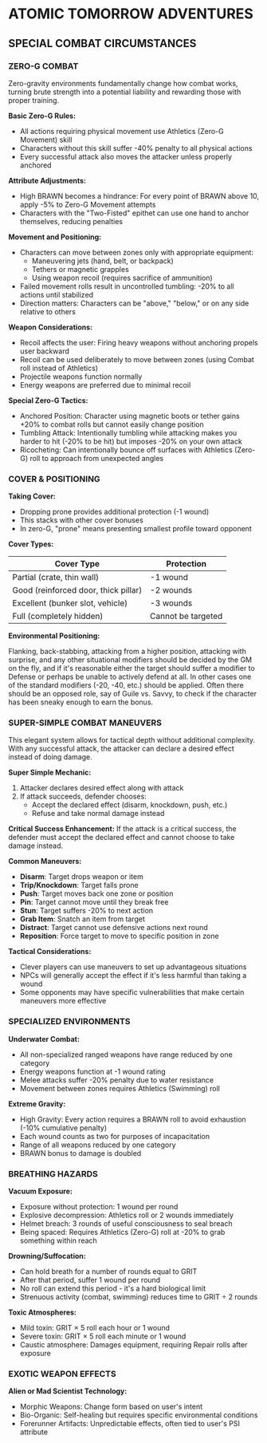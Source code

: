 # ATOMIC TOMORROW ADVENTURES

## SPECIAL COMBAT CIRCUMSTANCES

### ZERO-G COMBAT

Zero-gravity environments fundamentally change how combat works, turning brute strength into a potential liability and rewarding those with proper training.

**Basic Zero-G Rules:**

- All actions requiring physical movement use Athletics (Zero-G Movement) skill
- Characters without this skill suffer -40% penalty to all physical actions
- Every successful attack also moves the attacker unless properly anchored

**Attribute Adjustments:**

- High BRAWN becomes a hindrance: For every point of BRAWN above 10, apply -5% to Zero-G Movement attempts
- Characters with the "Two-Fisted" epithet can use one hand to anchor themselves, reducing penalties

**Movement and Positioning:**

- Characters can move between zones only with appropriate equipment:
  - Maneuvering jets (hand, belt, or backpack)
  - Tethers or magnetic grapples
  - Using weapon recoil (requires sacrifice of ammunition)
- Failed movement rolls result in uncontrolled tumbling: -20% to all actions until stabilized
- Direction matters: Characters can be "above," "below," or on any side relative to others

**Weapon Considerations:**

- Recoil affects the user: Firing heavy weapons without anchoring propels user backward
- Recoil can be used deliberately to move between zones (using Combat roll instead of Athletics)
- Projectile weapons function normally
- Energy weapons are preferred due to minimal recoil

**Special Zero-G Tactics:**

- Anchored Position: Character using magnetic boots or tether gains +20% to combat rolls but cannot easily change position
- Tumbling Attack: Intentionally tumbling while attacking makes you harder to hit (-20% to be hit) but imposes -20% on your own attack
- Ricocheting: Can intentionally bounce off surfaces with Athletics (Zero-G) roll to approach from unexpected angles

### COVER & POSITIONING

**Taking Cover:**

- Dropping prone provides additional protection (-1 wound)
- This stacks with other cover bonuses
- In zero-G, "prone" means presenting smallest profile toward opponent

**Cover Types:**

| Cover Type                           | Protection         |
| ------------------------------------ | ------------------ |
| Partial (crate, thin wall)           | -1 wound           |
| Good (reinforced door, thick pillar) | -2 wounds          |
| Excellent (bunker slot, vehicle)     | -3 wounds          |
| Full (completely hidden)             | Cannot be targeted |

**Environmental Positioning:**

Flanking, back-stabbing, attacking from a higher position, attacking with surprise, and any other situational modifiers should be decided by the GM on the fly, and if it's reasonable either the target should suffer a modifier to Defense or perhaps be unable to actively defend at all. In other cases one of the standard modifiers (-20, -40, etc.) should be applied. Often there should be an opposed role, say of Guile vs. Savvy, to check if the character has been sneaky enough to earn the bonus.

### SUPER-SIMPLE COMBAT MANEUVERS

This elegant system allows for tactical depth without additional complexity. With any successful attack, the attacker can declare a desired effect instead of doing damage.

**Super Simple Mechanic:**

1. Attacker declares desired effect along with attack
2. If attack succeeds, defender chooses:
   - Accept the declared effect (disarm, knockdown, push, etc.)
   - Refuse and take normal damage instead

**Critical Success Enhancement:**
If the attack is a critical success, the defender must accept the declared effect and cannot choose to take damage instead.

**Common Maneuvers:**

- **Disarm**: Target drops weapon or item
- **Trip/Knockdown**: Target falls prone
- **Push**: Target moves back one zone or position
- **Pin**: Target cannot move until they break free
- **Stun**: Target suffers -20% to next action
- **Grab Item**: Snatch an item from target
- **Distract**: Target cannot use defensive actions next round
- **Reposition**: Force target to move to specific position in zone

**Tactical Considerations:**

- Clever players can use maneuvers to set up advantageous situations
- NPCs will generally accept the effect if it's less harmful than taking a wound
- Some opponents may have specific vulnerabilities that make certain maneuvers more effective

### SPECIALIZED ENVIRONMENTS

**Underwater Combat:**

- All non-specialized ranged weapons have range reduced by one category
- Energy weapons function at -1 wound rating
- Melee attacks suffer -20% penalty due to water resistance
- Movement between zones requires Athletics (Swimming) roll

**Extreme Gravity:**

- High Gravity: Every action requires a BRAWN roll to avoid exhaustion (-10% cumulative penalty)
- Each wound counts as two for purposes of incapacitation
- Range of all weapons reduced by one category
- BRAWN bonus to damage is doubled

### BREATHING HAZARDS

**Vacuum Exposure:**

- Exposure without protection: 1 wound per round
- Explosive decompression: Athletics roll or 2 wounds immediately
- Helmet breach: 3 rounds of useful consciousness to seal breach
- Being spaced: Requires Athletics (Zero-G) roll at -20% to grab something within reach

**Drowning/Suffocation:**

- Can hold breath for a number of rounds equal to GRIT
- After that period, suffer 1 wound per round
- No roll can extend this period - it's a hard biological limit
- Strenuous activity (combat, swimming) reduces time to GRIT ÷ 2 rounds

**Toxic Atmospheres:**

- Mild toxin: GRIT × 5 roll each hour or 1 wound
- Severe toxin: GRIT × 5 roll each minute or 1 wound
- Caustic atmosphere: Damages equipment, requiring Repair rolls after exposure

<!-- Vehicle combat section removed for later development -->

### EXOTIC WEAPON EFFECTS

**Alien or Mad Scientist Technology:**

- Morphic Weapons: Change form based on user's intent
- Bio-Organic: Self-healing but requires specific environmental conditions
- Forerunner Artifacts: Unpredictable effects, often tied to user's PSI attribute
